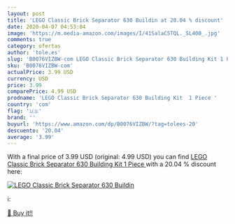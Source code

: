 ```yaml
---
layout: post
title: 'LEGO Classic Brick Separator 630 Buildin at 20.04 % discount'
date: 2020-04-07 04:53:04
image: 'https://m.media-amazon.com/images/I/41SalaC5TQL._SL400_.jpg'
comments: true
category: ofertas
author: 'tole.es'
slug: 'B0076VIZBW-com LEGO Classic Brick Separator 630 Building Kit 1 Piece'
sku: 'B0076VIZBW-com'
actualPrice: 3.99 USD
currency: USD
price: 3.99
comparePrice: 4.99 USD
prodname: 'LEGO Classic Brick Separator 630 Building Kit  1 Piece '
country: 'com'
flag: '🇺🇸'
brand: ''
buyurl: 'https://www.amazon.com/dp/B0076VIZBW/?tag=tolees-20'
descuento: '20.04'
average: '3.99'
---
```


With a final price of 3.99 USD (original: 4.99 USD) you can find [LEGO Classic Brick Separator 630 Building Kit  1 Piece ](https://www.amazon.com/dp/B0076VIZBW/?tag=tolees-20) with a  20.04 % discount here:

[![LEGO Classic Brick Separator 630 Buildin](https://m.media-amazon.com/images/I/41SalaC5TQL._SL400_.jpg)](https://www.amazon.com/dp/B0076VIZBW/?tag=tolees-20)

ℹ️:


[🛒 Buy it!!](https://www.amazon.com/dp/B0076VIZBW/?tag=tolees-20)
